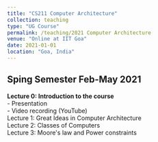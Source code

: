 ```yaml
---
title: "CS211 Computer Architecture"
collection: teaching
type: "UG Course"
permalink: /teaching/2021 Computer Architecture
venue: "Online at IIT Goa"
date: 2021-01-01
location: "Goa, India"
---
```



## Sping Semester Feb-May 2021

**Lecture 0: Introduction to the course**    
    - Presentation   
    - Video recording (YouTube)  
Lecture 1: Great Ideas in Computer Architecture  
Lecture 2: Classes of Computers  
Lecture 3: Moore's law and Power constraints  